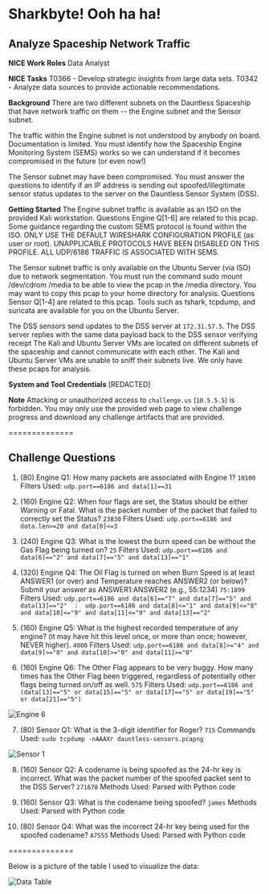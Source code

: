 # Sharkbyte! Ooh ha ha!
## Analyze Spaceship Network Traffic

**NICE Work Roles**
Data Analyst

**NICE Tasks**
T0366 - Develop strategic insights from large data sets.
T0342 - Analyze data sources to provide actionable recommendations.

**Background**
There are two different subnets on the Dauntless Spaceship that have network traffic on them -- the Engine subnet and the Sensor subnet.

The traffic within the Engine subnet is not understood by anybody on board. Documentation is limited. You must identify how the Spaceship Engine Monitoring System (SEMS) works so we can understand if it becomes compromised in the future (or even now!)

The Sensor subnet may have been compromised. You must answer the questions to identify if an IP address is sending out spoofed/illegitimate sensor status updates to the server on the Dauntless Sensor System (DSS).

**Getting Started**
The Engine subnet traffic is available as an ISO on the provided Kali workstation. Questions Engine Q[1-6] are related to this pcap. Some guidance regarding the custom SEMS protocol is found within the ISO. ONLY USE THE DEFAULT WIRESHARK CONFIGURATION PROFILE (as user or root). UNAPPLICABLE PROTOCOLS HAVE BEEN DISABLED ON THIS PROFILE. ALL UDP/6186 TRAFFIC IS ASSOCIATED WITH SEMS.

The Sensor subnet traffic is only available on the Ubuntu Server (via ISO) due to network segmentation. You must run the command sudo mount /dev/cdrom /media to be able to view the pcap in the /media directory. You may want to copy this pcap to your home directory for analysis. Questions Sensor Q[1-4] are related to this pcap. Tools such as tshark, tcpdump, and suricata are available for you on the Ubuntu Server.

The DSS sensors send updates to the DSS server at `172.31.57.5`.
The DSS server replies with the same data payload back to the DSS sensor verifying receipt
The Kali and Ubuntu Server VMs are located on different subnets of the spaceship and cannot communicate with each other. The Kali and Ubuntu Server VMs are unable to sniff their subnets live. We only have these pcaps for analysis.

**System and Tool Credentials**
[REDACTED]

**Note**
Attacking or unauthorized access to `challenge.us` (`10.5.5.5`) is forbidden. You may only use the provided web page to view challenge progress and download any challenge artifacts that are provided.

==============

## Challenge Questions
1. (80) Engine Q1: How many packets are associated with Engine 1? `10100`
Filters Used: `udp.port==6186 and data[1]==31`

2. (160) Engine Q2: When four flags are set, the Status should be either Warning or Fatal. What is the packet number of the packet that failed to correctly set the Status? `23830`
Filters Used: `udp.port==6186 and data.len>=20 and data[0]<=3`

3. (240) Engine Q3: What is the lowest the burn speed can be without the Gas Flag being turned on? `25`
Filters Used: `udp.port==6186 and data[6]=="2" and data[7]=="5" and data[13]=="1"`

4. (320) Engine Q4: The Oil Flag is turned on when Burn Speed is at least ANSWER1 (or over) and Temperature reaches ANSWER2 (or below)? Submit your answer as ANSWER1:ANSWER2 (e.g., 55:1234) `75:1899`
Filters Used: `udp.port==6186 and data[6]=="7" and data[7]=="5" and data[13]=="2"  :  udp.port==6186 and data[8]<="1" and data[9]<="8" and data[10]<="9" and data[11]<="9" and data[13]=="2"`

5. (160) Engine Q5: What is the highest recorded temperature of any engine? (it may have hit this level once, or more than once; however, NEVER higher). `4000`
Filters Used: `udp.port==6186 and data[8]>="4" and data[9]>="0" and data[10]>="0" and data[11]>="0"`

6. (160) Engine Q6: The Other Flag appears to be very buggy. How many times has the Other Flag been triggered, regardless of potentially other flags being turned on/off as well. `575`
Filters Used: `udp.port==6186 and (data[13]=="5" or data[15]=="5" or data[17]=="5" or data[19]=="5" or data[21]=="5")`

![Engine 6](/engine6.png "Engine 6")

7. (80) Sensor Q1: What is the 3-digit identifier for Roger? `715`
Commands Used: `sudo tcpdump -nAAAXr dauntless-sensors.pcapng`

![Sensor 1](/sensor1.png "Sensor 1")

8. (160) Sensor Q2: A codename is being spoofed as the 24-hr key is incorrect. What was the packet number of the spoofed packet sent to the DSS Server? `271678`
Methods Used: Parsed with Python code

9. (160) Sensor Q3: What is the codename being spoofed? `james`
Methods Used: Parsed with Python code

10. (80) Sensor Q4: What was the incorrect 24-hr key being used for the spoofed codename? `A7555`
Methods Used: Parsed with Python code

==============

Below is a picture of the table I used to visualize the data:

![Data Table](/data_table.png "Data Table")
